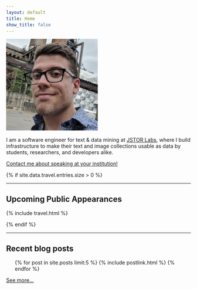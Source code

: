 ```yaml
---
layout: default
title: Home
show_title: false
---
```


<img id="headshot" height="250" width="250" src="/assets/images-display/luxembourg_headshot.jpeg" alt="mlincoln headshot" />

I am a software engineer for text & data mining at [JSTOR Labs](https://labs.jstor.org), where I build infrastructure to make their text and image collections usable as data by students, researchers, and developers alike.

[Contact me about speaking at your institution!](/speaking)

{% if site.data.travel.entries.size > 0 %}
***

## Upcoming Public Appearances

{% include travel.html %}

{% endif %}
***

## Recent blog posts

<nav>
	<ul>
	{% for post in site.posts limit:5 %}
	  {% include postlink.html %}
	{% endfor %}
	</ul>
</nav>

[See more...](/archive)
